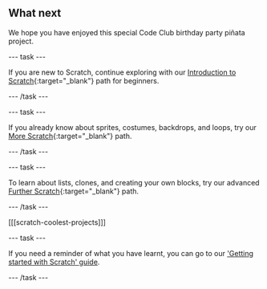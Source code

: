 ## What next

We hope you have enjoyed this special Code Club birthday party piñata project.

--- task ---

If you are new to Scratch, continue exploring with our [Introduction to Scratch](https://projects.raspberrypi.org/en/pathways/scratch-intro){:target="_blank"} path for beginners.

--- /task ---

--- task ---

If you already know about sprites, costumes, backdrops, and loops, try our [More Scratch](https://projects.raspberrypi.org/en/pathways/more-scratch){:target="_blank"} path.

--- /task ---

--- task ---

To learn about lists, clones, and creating your own blocks, try our advanced [Further Scratch](https://projects.raspberrypi.org/en/pathways/further-scratch){:target="_blank"} path.

--- /task ---

[[[scratch-coolest-projects]]]

--- task ---

If you need a reminder of what you have learnt, you can go to our ['Getting started with Scratch' guide](https://projects.raspberrypi.org/en/projects/getting-started-scratch).

--- /task ---

